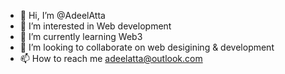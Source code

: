 - 👋 Hi, I’m @AdeelAtta
- 👀 I’m interested in Web development
- 🌱 I’m currently learning Web3
- 💞️ I’m looking to collaborate on web desigining & development 
- 📫 How to reach me adeelatta@outlook.com

<!---
AdeelAtta/AdeelAtta is a ✨ special ✨ repository because its `README.md` (this file) appears on your GitHub profile.
You can click the Preview link to take a look at your changes.
--->
